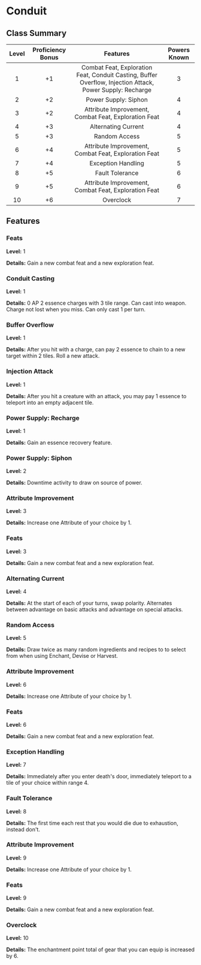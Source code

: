 # Conduit

## Class Summary

|   Level   |   Proficiency Bonus |   Features  |   Powers Known |
|:-:|:-:|:-:|:-:|
|   1   |   +1  |   Combat Feat, Exploration Feat, Conduit Casting, Buffer Overflow, Injection Attack, Power Supply: Recharge   |   3   |
|   2   |   +2  |   Power Supply: Siphon    |   4   |
|   3   |   +2  |   Attribute Improvement, Combat Feat, Exploration Feat    |   4   |
|   4   |   +3  |   Alternating Current |   4   |
|   5   |   +3  |   Random Access   |   5   |
|   6   |   +4  |   Attribute Improvement, Combat Feat, Exploration Feat   |   5   |
|   7   |   +4  |   Exception Handling  |   5   |
|   8   |   +5  |   Fault Tolerance |   6   |
|   9   |   +5  |   Attribute Improvement, Combat Feat, Exploration Feat    |   6   |
|   10  |   +6  |   Overclock  |   7   |

## Features

### Feats

**Level:** 1

**Details:** Gain a new combat feat and a new exploration feat.

### Conduit Casting

**Level:** 1

**Details:** 0 AP 2 essence charges with 3 tile range. Can cast into weapon. Charge not lost when you miss. Can only cast 1 per turn.

### Buffer Overflow

**Level:** 1

**Details:** After you hit with a charge, can pay 2 essence to chain to a new target within 2 tiles. Roll a new attack.

### Injection Attack

**Level:** 1

**Details:** After you hit a creature with an attack, you may pay 1 essence to teleport into an empty adjacent tile.

### Power Supply: Recharge

**Level:** 1

**Details:** Gain an essence recovery feature.

### Power Supply: Siphon

**Level:** 2

**Details:** Downtime activity to draw on source of power.

### Attribute Improvement

**Level:** 3

**Details:** Increase one Attribute of your choice by 1.

### Feats

**Level:** 3

**Details:** Gain a new combat feat and a new exploration feat.

### Alternating Current

**Level:** 4

**Details:** At the start of each of your turns, swap polarity. Alternates between advantage on basic attacks and advantage on special attacks.

### Random Access

**Level:** 5

**Details:** Draw twice as many random ingredients and recipes to to select from when using Enchant, Devise or Harvest.

### Attribute Improvement

**Level:** 6

**Details:** Increase one Attribute of your choice by 1.

### Feats

**Level:** 6

**Details:** Gain a new combat feat and a new exploration feat.

### Exception Handling

**Level:** 7

**Details:** Immediately after you enter death's door, immediately teleport to a tile of your choice within range 4.

### Fault Tolerance

**Level:** 8

**Details:** The first time each rest that you would die due to exhaustion, instead don't.

### Attribute Improvement

**Level:** 9

**Details:** Increase one Attribute of your choice by 1.

### Feats

**Level:** 9

**Details:** Gain a new combat feat and a new exploration feat.

### Overclock

**Level:** 10

**Details:** The enchantment point total of gear that you can equip is increased by 6.
